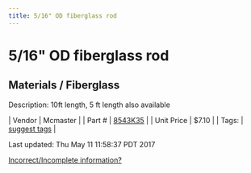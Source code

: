 ```yaml
---
title: 5/16" OD fiberglass rod
---
```


# 5/16" OD fiberglass rod
## Materials / Fiberglass
Description: 	10ft length, 5 ft length also available 

| Vendor | Mcmaster | 
| Part # | [8543K35](https://www.mcmaster.com/#8543K35) | 
| Unit Price | $7.10 | 
| Tags: | [suggest tags](https://docs.google.com/forms/d/e/1FAIpQLSeWyY8v3RgOty-MyWmh9U0iivNYN_molChYyS-0U-o-kOAv_g/viewform) | 

Last updated: Thu May 11 11:58:37 PDT 2017

 [Incorrect/Incomplete information?](https://docs.google.com/forms/d/e/1FAIpQLSeWyY8v3RgOty-MyWmh9U0iivNYN_molChYyS-0U-o-kOAv_g/viewform)